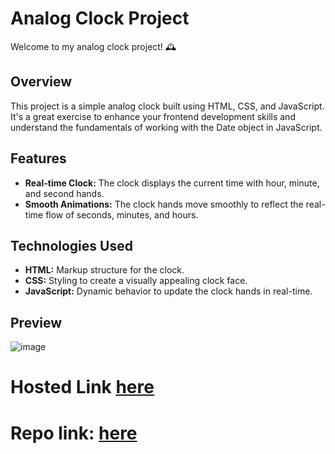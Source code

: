 # Analog Clock Project

Welcome to my analog clock project! 🕰️

## Overview

This project is a simple analog clock built using HTML, CSS, and JavaScript. It's a great exercise to enhance your frontend development skills and understand the fundamentals of working with the Date object in JavaScript.

## Features

- **Real-time Clock:** The clock displays the current time with hour, minute, and second hands.
- **Smooth Animations:** The clock hands move smoothly to reflect the real-time flow of seconds, minutes, and hours.

## Technologies Used

- **HTML:** Markup structure for the clock.
- **CSS:** Styling to create a visually appealing clock face.
- **JavaScript:** Dynamic behavior to update the clock hands in real-time.

## Preview
<img>![image](https://github.com/sonuk430/Major_Project/assets/126500286/dec63673-25ec-4ab8-8f86-4069c6fc682e)

# Hosted Link [here](https://sonuk430.github.io/Major_Project/Analog_Clock/)
# Repo link: [here](https://github.com/sonuk430/Major_Project/tree/main/Analog_Clock)
